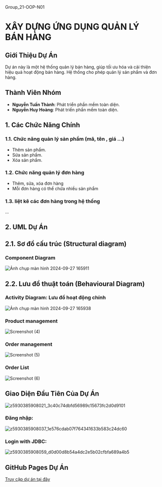 Group_21-OOP-N01
# XÂY DỰNG ỨNG DỤNG QUẢN LÝ BÁN HÀNG
## Giới Thiệu Dự Án
Dự án này là một hệ thống quản lý bán hàng, giúp tối ưu hóa và cải thiện hiệu quả hoạt động bán hàng. Hệ thống cho phép quản lý sản phẩm và đơn hàng.
## Thành Viên Nhóm
- **Nguyễn Tuấn Thành**: Phát triển phần mềm toàn diện.
- **Nguyễn Huy Hoàng**: Phát triển phần mềm toàn diện.
## 1. Các Chức Năng Chính
### 1.1. Chức năng quản lý sản phẩm (mã, tên , giá ...)
-  Thêm sản phẩm.
-  Sửa sản phẩm.
-  Xóa sản phẩm.
### 1.2. Chức năng quản lý đơn hàng
- Thêm, sửa, xóa đơn hàng
- Mỗi đơn hàng có thể chứa nhiều sản phẩm
### 1.3. liệt kê các đơn hàng trong hệ thống
...
## 2. UML Dự Án
## 2.1. Sơ đồ cấu trúc (Structural diagram)
### Component Diagram
![Ảnh chụp màn hình 2024-09-27 165911](https://github.com/user-attachments/assets/64f59a5e-135c-48b2-a860-43a0286975dd)
## 2.2. Lưu đồ thuật toán (Behavioural Diagram)
### Activity Diagram: Lưu đồ hoạt động chính
![Ảnh chụp màn hình 2024-09-27 165938](https://github.com/user-attachments/assets/c23843d1-1a76-433a-9530-0e398e7f71dc)
### Product management
![Screenshot (4)](https://github.com/user-attachments/assets/523642c7-c46f-4c16-9958-3c3ce7557fd7)
### Order management
![Screenshot (5)](https://github.com/user-attachments/assets/b245b6fb-f76b-4a41-8cc9-a618f1763a55)
### Order List
![Screenshot (6)](https://github.com/user-attachments/assets/32ffdffa-756e-49a7-9807-bf4d7db7919b)
## Giao Diện Đầu Tiên Của Dự Án
![z5930385908021_3c40c74dbfd56989c15673fc2d0d9101](https://github.com/user-attachments/assets/88331ed4-4b25-4029-86e2-b735ba1e97a9)
### Đăng nhập:
![z5930385908037_1e576cdab07f764341633b583c24dc60](https://github.com/user-attachments/assets/b395a19a-849d-4f72-99f0-541e6e48a3ae)
### Login with JDBC: 
![z5930385908059_d0d00d8b54a4dc2e5b02cfbfa689a4b5](https://github.com/user-attachments/assets/2b9af3c4-a861-4178-ba59-8208efa6a96d)
## GitHub Pages Dự Án
[Truy cập dự án tại đây](https://github.com/Hoang281005/OOP-Group21-N01-/tree/finalproject)





